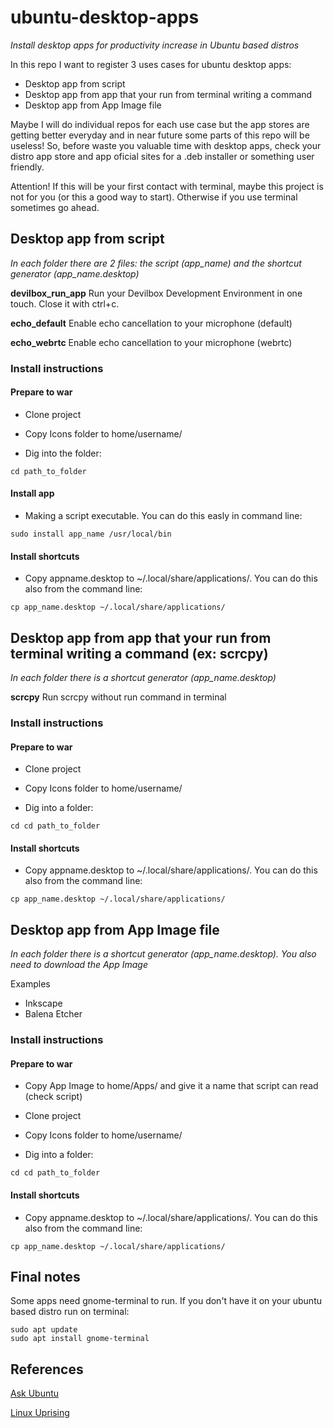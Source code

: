 # ubuntu-desktop-apps
*Install desktop apps for productivity increase in Ubuntu based distros*

In this repo I want to register 3 uses cases for ubuntu desktop apps:
- Desktop app from script
- Desktop app from app that your run from terminal writing a command
- Desktop app from App Image file

Maybe I will do individual repos for each use case but the app stores are getting better everyday and in near future some parts of this repo will be useless! So, before waste you valuable time with desktop apps, check your distro app store and app oficial sites for a .deb installer or something user friendly.

Attention! If this will be your first contact with terminal, maybe this project is not for you (or this a good way to start). Otherwise if you use terminal sometimes go ahead.


## Desktop app from script
*In each folder there are 2 files: the script (app_name) and the shortcut generator (app_name.desktop)*

**devilbox_run_app**
Run your Devilbox Development Environment in one touch. Close it with ctrl+c.

**echo_default**
Enable echo cancellation to your microphone (default)

**echo_webrtc**
Enable echo cancellation to your microphone (webrtc)

### Install instructions

#### Prepare to war

- Clone project

- Copy Icons folder to home/username/

- Dig into the folder:
```
cd path_to_folder
```

#### Install app

- Making a script executable. You can do this easly in command line:

```
sudo install app_name /usr/local/bin
```

#### Install shortcuts

- Copy appname.desktop to ~/.local/share/applications/. You can do this also from the command line:

```
cp app_name.desktop ~/.local/share/applications/
```


## Desktop app from app that your run from terminal writing a command (ex: scrcpy)
*In each folder there is a shortcut generator (app_name.desktop)*

**scrcpy**
Run scrcpy without run command in terminal

### Install instructions

#### Prepare to war

- Clone project

- Copy Icons folder to home/username/

- Dig into a folder:
```
cd cd path_to_folder
```

#### Install shortcuts

- Copy appname.desktop to ~/.local/share/applications/. You can do this also from the command line:

```
cp app_name.desktop ~/.local/share/applications/
```

## Desktop app from App Image file
*In each folder there is a shortcut generator (app_name.desktop). You also need to download the App Image*

Examples
- Inkscape
- Balena Etcher

### Install instructions

#### Prepare to war

- Copy App Image to home/Apps/ and give it a name that script can read (check script)

- Clone project

- Copy Icons folder to home/username/

- Dig into a folder:
```
cd cd path_to_folder
```

#### Install shortcuts

- Copy appname.desktop to ~/.local/share/applications/. You can do this also from the command line:

```
cp app_name.desktop ~/.local/share/applications/
```


## Final notes
Some apps need gnome-terminal to run. If you don't have it on your ubuntu based distro run on terminal:

```
sudo apt update
sudo apt install gnome-terminal
```

## References
[Ask Ubuntu](https://askubuntu.com/questions/46627/how-can-i-make-a-script-that-opens-terminal-windows-and-executes-commands-in-the)

[Linux Uprising](https://www.linuxuprising.com/2020/09/how-to-enable-echo-noise-cancellation.html)
